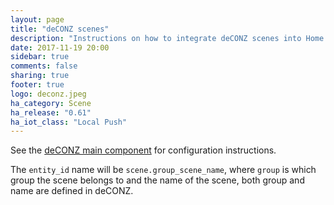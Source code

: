 ```yaml
---
layout: page
title: "deCONZ scenes"
description: "Instructions on how to integrate deCONZ scenes into Home Assistant."
date: 2017-11-19 20:00
sidebar: true
comments: false
sharing: true
footer: true
logo: deconz.jpeg
ha_category: Scene
ha_release: "0.61"
ha_iot_class: "Local Push"
---
```


See the [deCONZ main component](/components/deconz/) for configuration instructions.

The `entity_id` name will be `scene.group_scene_name`, where `group` is which group the scene belongs to and the name of the scene, both group and name are defined in deCONZ.